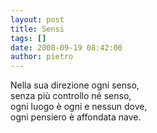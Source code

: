 ```yaml
---
layout: post
title: Sensi
tags: []
date: 2008-09-19 08:42:00
author: pietro
---
```

Nella sua direzione ogni senso,<br/>senza più controllo né senso,<br/>ogni luogo è ogni e nessun dove,<br/>ogni pensiero è affondata nave.
